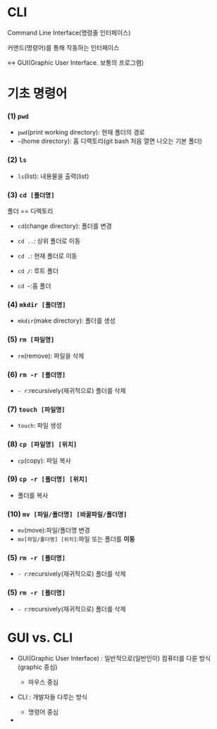 # CLI

Command Line Interface(명령줄 인터페이스)

커맨드(명령어)를 통해 작동하는 인터페이스

<-> GUI(Graphic User Interface. 보통의 프로그램)

# 기초 명령어

### (1) `pwd`

- `pwd`(print working directory): 현재 폴더의 경로
- `~`(home directory): 홈 디렉토리(git bash 처음 열면 나오는 기본 폴더)



### (2) `ls`

- `ls`(list): 내용물을 출력(list)



### (3) `cd [폴더명]`

폴더 == 디렉토리

- `cd`(change directory): 폴더를 변경
- `cd ..`: 상위 폴더로 이동
- `cd .`: 현재 폴더로 이동

- `cd /`: 루트 폴더
- `cd ~`:홈 폴더 

### (4) `mkdir [폴더명]`

- `mkdir`(make directory): 폴더를 생성



### (5) `rm [파일명]`

- `rm`(remove): 파일을 삭제



### (6) `rm -r [폴더명]`

- `- r`:recursively(재귀적으로) 폴더를 삭제



### (7) `touch [파일명]`

- `touch`: 파일 생성



### (8) `cp [파일명] [위치]`

- `cp`(copy): 파일 복사



### (9) `cp -r [폴더명] [위치]`

- 폴더를 복사



### (10) `mv [파일/폴더명] [바꿀파일/폴더명]`

- `mv`(move):파일/폴더명 변경
- `mv[파일/폴더명] [위치]`:파일 또는 폴더를 **이동**



### (5) `rm -r [폴더명]`

- `- r`:recursively(재귀적으로) 폴더를 삭제



### (5) `rm -r [폴더명]`

- `- r`:recursively(재귀적으로) 폴더를 삭제







# GUI vs. CLI

- GUI(Graphic User Interface) : 일반적으로(일반인이) 컴퓨터를 다룬 방식(graphic 중심)
  * 마우스 중심
- CLI : 개발자들 다루는 방식
  - 명령어 중심

- 